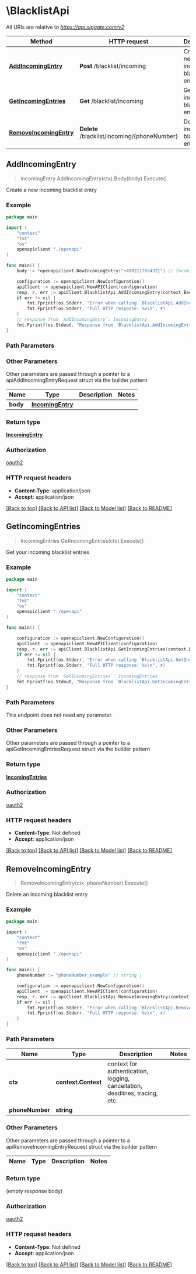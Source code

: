 # \BlacklistApi

All URIs are relative to *https://api.sipgate.com/v2*

Method | HTTP request | Description
------------- | ------------- | -------------
[**AddIncomingEntry**](BlacklistApi.md#AddIncomingEntry) | **Post** /blacklist/incoming | Create a new incoming blacklist entry
[**GetIncomingEntries**](BlacklistApi.md#GetIncomingEntries) | **Get** /blacklist/incoming | Get your incoming blacklist entries
[**RemoveIncomingEntry**](BlacklistApi.md#RemoveIncomingEntry) | **Delete** /blacklist/incoming/{phoneNumber} | Delete an incoming blacklist entry



## AddIncomingEntry

> IncomingEntry AddIncomingEntry(ctx).Body(body).Execute()

Create a new incoming blacklist entry

### Example

```go
package main

import (
    "context"
    "fmt"
    "os"
    openapiclient "./openapi"
)

func main() {
    body := *openapiclient.NewIncomingEntry("+4902117654321") // IncomingEntry | 

    configuration := openapiclient.NewConfiguration()
    apiClient := openapiclient.NewAPIClient(configuration)
    resp, r, err := apiClient.BlacklistApi.AddIncomingEntry(context.Background()).Body(body).Execute()
    if err != nil {
        fmt.Fprintf(os.Stderr, "Error when calling `BlacklistApi.AddIncomingEntry``: %v\n", err)
        fmt.Fprintf(os.Stderr, "Full HTTP response: %v\n", r)
    }
    // response from `AddIncomingEntry`: IncomingEntry
    fmt.Fprintf(os.Stdout, "Response from `BlacklistApi.AddIncomingEntry`: %v\n", resp)
}
```

### Path Parameters



### Other Parameters

Other parameters are passed through a pointer to a apiAddIncomingEntryRequest struct via the builder pattern


Name | Type | Description  | Notes
------------- | ------------- | ------------- | -------------
 **body** | [**IncomingEntry**](IncomingEntry.md) |  | 

### Return type

[**IncomingEntry**](IncomingEntry.md)

### Authorization

[oauth2](../README.md#oauth2)

### HTTP request headers

- **Content-Type**: application/json
- **Accept**: application/json

[[Back to top]](#) [[Back to API list]](../README.md#documentation-for-api-endpoints)
[[Back to Model list]](../README.md#documentation-for-models)
[[Back to README]](../README.md)


## GetIncomingEntries

> IncomingEntries GetIncomingEntries(ctx).Execute()

Get your incoming blacklist entries

### Example

```go
package main

import (
    "context"
    "fmt"
    "os"
    openapiclient "./openapi"
)

func main() {

    configuration := openapiclient.NewConfiguration()
    apiClient := openapiclient.NewAPIClient(configuration)
    resp, r, err := apiClient.BlacklistApi.GetIncomingEntries(context.Background()).Execute()
    if err != nil {
        fmt.Fprintf(os.Stderr, "Error when calling `BlacklistApi.GetIncomingEntries``: %v\n", err)
        fmt.Fprintf(os.Stderr, "Full HTTP response: %v\n", r)
    }
    // response from `GetIncomingEntries`: IncomingEntries
    fmt.Fprintf(os.Stdout, "Response from `BlacklistApi.GetIncomingEntries`: %v\n", resp)
}
```

### Path Parameters

This endpoint does not need any parameter.

### Other Parameters

Other parameters are passed through a pointer to a apiGetIncomingEntriesRequest struct via the builder pattern


### Return type

[**IncomingEntries**](IncomingEntries.md)

### Authorization

[oauth2](../README.md#oauth2)

### HTTP request headers

- **Content-Type**: Not defined
- **Accept**: application/json

[[Back to top]](#) [[Back to API list]](../README.md#documentation-for-api-endpoints)
[[Back to Model list]](../README.md#documentation-for-models)
[[Back to README]](../README.md)


## RemoveIncomingEntry

> RemoveIncomingEntry(ctx, phoneNumber).Execute()

Delete an incoming blacklist entry

### Example

```go
package main

import (
    "context"
    "fmt"
    "os"
    openapiclient "./openapi"
)

func main() {
    phoneNumber := "phoneNumber_example" // string | 

    configuration := openapiclient.NewConfiguration()
    apiClient := openapiclient.NewAPIClient(configuration)
    resp, r, err := apiClient.BlacklistApi.RemoveIncomingEntry(context.Background(), phoneNumber).Execute()
    if err != nil {
        fmt.Fprintf(os.Stderr, "Error when calling `BlacklistApi.RemoveIncomingEntry``: %v\n", err)
        fmt.Fprintf(os.Stderr, "Full HTTP response: %v\n", r)
    }
}
```

### Path Parameters


Name | Type | Description  | Notes
------------- | ------------- | ------------- | -------------
**ctx** | **context.Context** | context for authentication, logging, cancellation, deadlines, tracing, etc.
**phoneNumber** | **string** |  | 

### Other Parameters

Other parameters are passed through a pointer to a apiRemoveIncomingEntryRequest struct via the builder pattern


Name | Type | Description  | Notes
------------- | ------------- | ------------- | -------------


### Return type

 (empty response body)

### Authorization

[oauth2](../README.md#oauth2)

### HTTP request headers

- **Content-Type**: Not defined
- **Accept**: application/json

[[Back to top]](#) [[Back to API list]](../README.md#documentation-for-api-endpoints)
[[Back to Model list]](../README.md#documentation-for-models)
[[Back to README]](../README.md)

